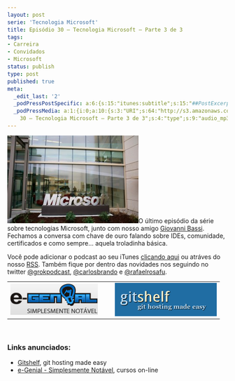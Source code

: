 ```yaml
---
layout: post
serie: 'Tecnologia Microsoft'
title: Episódio 30 – Tecnologia Microsoft – Parte 3 de 3
tags:
- Carreira
- Convidados
- Microsoft
status: publish
type: post
published: true
meta:
  _edit_last: '2'
  _podPressPostSpecific: a:6:{s:15:"itunes:subtitle";s:15:"##PostExcerpt##";s:14:"itunes:summary";s:15:"##PostExcerpt##";s:15:"itunes:keywords";s:17:"##WordPressCats##";s:13:"itunes:author";s:10:"##Global##";s:15:"itunes:explicit";s:7:"Default";s:12:"itunes:block";s:7:"Default";}
  _podPressMedia: a:1:{i:0;a:10:{s:3:"URI";s:64:"http://s3.amazonaws.com/grokpodcast/grokpodcast-30-microsoft.mp3";s:5:"title";s:54:"Episódio
    30 – Tecnologia Microsoft – Parte 3 de 3";s:4:"type";s:9:"audio_mp3";s:4:"size";s:8:"32021732";s:8:"duration";s:5:"33:16";s:12:"previewImage";s:77:"http://grokpodcast.com/wp-content/plugins/podpress/images/vpreview_center.png";s:10:"dimensionW";s:1:"0";s:10:"dimensionH";s:1:"0";s:3:"rss";s:2:"on";s:4:"atom";s:2:"on";}}
---
```

<img class="size-medium wp-image-163 alignleft" title="flickr-2264764769-hd" src="/images/2011/05/flickr-2264764769-hd-300x200.jpg" alt="" width="300" height="200" />O último episódio da série sobre tecnologias Microsoft, junto com nosso amigo <a href="http://twitter.com/#!/giovannibassi">Giovanni Bassi</a>. Fechamos a conversa com chave de ouro falando sobre IDEs, comunidade, certificados e como sempre... aquela troladinha básica.

Você pode adicionar o podcast ao seu iTunes <a href="http://itunes.apple.com/us/podcast/grok-podcast/id393122038" target="_blank">clicando aqui</a> ou atráves do nosso <a href="http://grokpodcast.com/feed/" target="_blank">RSS</a>. Também fique por dentro das novidades nos seguindo no twitter <a href="http://twitter.com/GrokPodcast" target="_blank">@grokpodcast</a>, <a href="http://twitter.com/#!/carlosbrando">@carlosbrando</a> e <a href="http://twitter.com/#!/rafaelrosafu">@rafaelrosafu</a>.

<table class="alignright">
<tbody>
<tr>
<td><a href="http://www.egenial.com.br" target="_blank"><img class="alignright size-full wp-image-40" title="e-Genial - Simplesmente Notável" src="/images/2010/09/logo_egenial.jpg" alt="" width="200" height="71" /></a></td>
<td><a href="https://gitshelf.com/"><img class="alignleft size-full wp-image-149" style="margin-left: 25px;" title="Screen shot 2011-04-15 at 2.05.07 PM" src="/images/2011/04/Screen-shot-2011-04-15-at-2.05.07-PM.png" alt="" width="233" height="76" /></a></td>
</tr>
</tbody>
</table>
<br/>
<h3>Links anunciados:</h3>
<ul>
	<li><a href="https://gitshelf.com/">Gitshelf</a>, git hosting made easy</li>
	<li><a href="http://www.egenial.com.br" target="_blank">e-Genial - Simplesmente Notável</a>, cursos on-line</li>
</ul>
